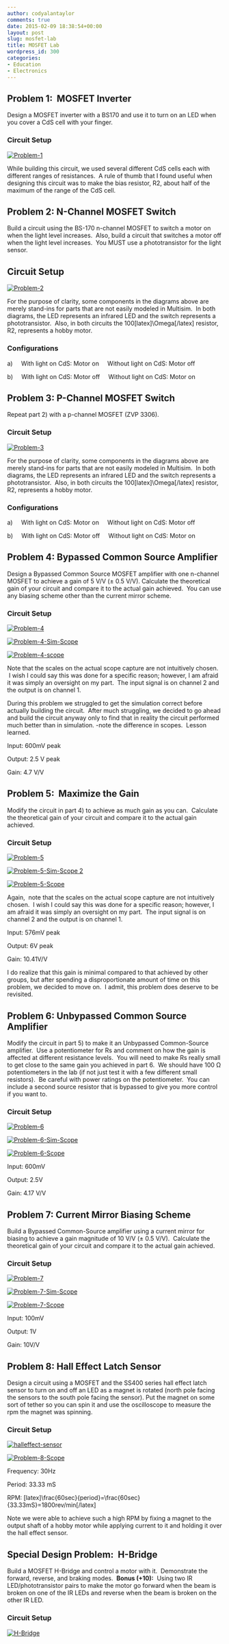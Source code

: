```yaml
---
author: codyalantaylor
comments: true
date: 2015-02-09 18:38:54+00:00
layout: post
slug: mosfet-lab
title: MOSFET Lab
wordpress_id: 300
categories:
- Education
- Electronics
---
```


## Problem 1:  MOSFET Inverter


Design a MOSFET inverter with a BS170 and use it to turn on an LED when you cover a CdS cell with your finger.


### Circuit Setup


[![Problem-1](http://codyalantaylor.com/wp-content/uploads/2015/02/Problem-1.jpg)](http://codyalantaylor.com/wp-content/uploads/2015/02/Problem-1.jpg)



While building this circuit, we used several different CdS cells each with different ranges of resistances.  A rule of thumb that I found useful when designing this circuit was to make the bias resistor, R2, about half of the maximum of the range of the CdS cell.


## Problem 2: N-Channel MOSFET Switch


Build a circuit using the BS-170 n-channel MOSFET to switch a motor on when the light level increases.  Also, build a circuit that switches a motor off when the light level increases.  You MUST use a phototransistor for the light sensor.


## Circuit Setup


[![Problem-2](http://codyalantaylor.com/wp-content/uploads/2015/02/Problem-2.jpg)](http://codyalantaylor.com/wp-content/uploads/2015/02/Problem-2.jpg)

For the purpose of clarity, some components in the diagrams above are merely stand-ins for parts that are not easily modeled in Multisim.  In both diagrams, the LED represents an infrared LED and the switch represents a phototransistor.  Also, in both circuits the 100[latex]\Omega[/latex] resistor, R2, represents a hobby motor.


### Configurations


a)     With light on CdS: Motor on     Without light on CdS: Motor off

b)     With light on CdS: Motor off     Without light on CdS: Motor on


## Problem 3: P-Channel MOSFET Switch


Repeat part 2) with a p-channel MOSFET (ZVP 3306).


### Circuit Setup


[![Problem-3](http://codyalantaylor.com/wp-content/uploads/2015/02/Problem-3.jpg)](http://codyalantaylor.com/wp-content/uploads/2015/02/Problem-3.jpg)

For the purpose of clarity, some components in the diagrams above are merely stand-ins for parts that are not easily modeled in Multisim.  In both diagrams, the LED represents an infrared LED and the switch represents a phototransistor.  Also, in both circuits the 100[latex]\Omega[/latex] resistor, R2, represents a hobby motor.


### Configurations


a)     With light on CdS: Motor on     Without light on CdS: Motor off

b)     With light on CdS: Motor off     Without light on CdS: Motor on


## Problem 4: Bypassed Common Source Amplifier


Design a Bypassed Common Source MOSFET amplifier with one n-channel MOSFET to achieve a gain of 5 V/V (± 0.5 V/V). Calculate the theoretical gain of your circuit and compare it to the actual gain achieved.  You can use any biasing scheme other than the current mirror scheme.


### Circuit Setup


[![Problem-4](http://codyalantaylor.com/wp-content/uploads/2015/02/Problem-4.jpg)](http://codyalantaylor.com/wp-content/uploads/2015/02/Problem-4.jpg)

[![Problem-4-Sim-Scope](http://codyalantaylor.com/wp-content/uploads/2015/02/Problem-4-Sim-Scope.jpg)](http://codyalantaylor.com/wp-content/uploads/2015/02/Problem-4-Sim-Scope.jpg)

[![Problem-4-scope](http://codyalantaylor.com/wp-content/uploads/2015/02/Problem-4-scope.jpg)](http://codyalantaylor.com/wp-content/uploads/2015/02/Problem-4-scope.jpg)

Note that the scales on the actual scope capture are not intuitively chosen.  I wish I could say this was done for a specific reason; however, I am afraid it was simply an oversight on my part.  The input signal is on channel 2 and the output is on channel 1.

During this problem we struggled to get the simulation correct before actually building the circuit.  After much struggling, we decided to go ahead and build the circuit anyway only to find that in reality the circuit performed much better than in simulation. -note the difference in scopes.  Lesson learned.

Input: 600mV peak

Output: 2.5 V peak

Gain: 4.7 V/V


## Problem 5:  Maximize the Gain


Modify the circuit in part 4) to achieve as much gain as you can.  Calculate the theoretical gain of your circuit and compare it to the actual gain achieved.


### Circuit Setup


[![Problem-5](http://codyalantaylor.com/wp-content/uploads/2015/02/Problem-5.jpg)](http://codyalantaylor.com/wp-content/uploads/2015/02/Problem-5.jpg)

[![Problem-5-Sim-Scope 2](http://codyalantaylor.com/wp-content/uploads/2015/02/Problem-5-Sim-Scope-2.jpg)](http://codyalantaylor.com/wp-content/uploads/2015/02/Problem-5-Sim-Scope-2.jpg)

[![Problem-5-Scope](http://codyalantaylor.com/wp-content/uploads/2015/02/Problem-5-Scope.jpg)](http://codyalantaylor.com/wp-content/uploads/2015/02/Problem-5-Scope.jpg)



Again,  note that the scales on the actual scope capture are not intuitively chosen.  I wish I could say this was done for a specific reason; however, I am afraid it was simply an oversight on my part.  The input signal is on channel 2 and the output is on channel 1.

Input: 576mV peak

Output: 6V peak

Gain: 10.41V/V

I do realize that this gain is minimal compared to that achieved by other groups, but after spending a disproportionate amount of time on this problem, we decided to move on.  I admit, this problem does deserve to be revisited.


## Problem 6: Unbypassed Common Source Amplifier


Modify the circuit in part 5) to make it an Unbypassed Common-Source amplifier.  Use a potentiometer for Rs and comment on how the gain is affected at different resistance levels.  You will need to make Rs really small to get close to the same gain you achieved in part 6.  We should have 100 Ω potentiometers in the lab (if not just test it with a few different small resistors).  Be careful with power ratings on the potentiometer.  You can include a second source resistor that is bypassed to give you more control if you want to.


### Circuit Setup


[![Problem-6](http://codyalantaylor.com/wp-content/uploads/2015/02/Problem-6.jpg)](http://codyalantaylor.com/wp-content/uploads/2015/02/Problem-6.jpg)

[![Problem-6-Sim-Scope](http://codyalantaylor.com/wp-content/uploads/2015/02/Problem-6-Sim-Scope.jpg)](http://codyalantaylor.com/wp-content/uploads/2015/02/Problem-6-Sim-Scope.jpg)



[![Problem-6-Scope](http://codyalantaylor.com/wp-content/uploads/2015/02/Problem-6-Scope.jpg)](http://codyalantaylor.com/wp-content/uploads/2015/02/Problem-6-Scope.jpg)



Input: 600mV

Output: 2.5V

Gain: 4.17 V/V


## Problem 7: Current Mirror Biasing Scheme


Build a Bypassed Common-Source amplifier using a current mirror for biasing to achieve a gain magnitude of 10 V/V (± 0.5 V/V).  Calculate the theoretical gain of your circuit and compare it to the actual gain achieved.


### Circuit Setup


[![Problem-7](http://codyalantaylor.com/wp-content/uploads/2015/02/Problem-7.jpg)](http://codyalantaylor.com/wp-content/uploads/2015/02/Problem-7.jpg)



[![Problem-7-Sim-Scope](http://codyalantaylor.com/wp-content/uploads/2015/02/Problem-7-Sim-Scope.jpg)](http://codyalantaylor.com/wp-content/uploads/2015/02/Problem-7-Sim-Scope.jpg)



[![Problem-7-Scope](http://codyalantaylor.com/wp-content/uploads/2015/02/Problem-7-Scope.jpg)](http://codyalantaylor.com/wp-content/uploads/2015/02/Problem-7-Scope.jpg)

Input: 100mV

Output: 1V

Gain: 10V/V


## Problem 8: Hall Effect Latch Sensor


Design a circuit using a MOSFET and the SS400 series hall effect latch sensor to turn on and off an LED as a magnet is rotated (north pole facing the sensors to the south pole facing the sensor). Put the magnet on some sort of tether so you can spin it and use the oscilloscope to measure the rpm the magnet was spinning.


### Circuit Setup


[![halleffect-sensor](http://codyalantaylor.com/wp-content/uploads/2015/02/halleffect-sensor.jpg)](http://codyalantaylor.com/wp-content/uploads/2015/02/halleffect-sensor.jpg)



[![Problem-8-Scope](http://codyalantaylor.com/wp-content/uploads/2015/02/Problem-8-Scope.jpg)](http://codyalantaylor.com/wp-content/uploads/2015/02/Problem-8-Scope.jpg)



Frequency: 30Hz

Period: 33.33 mS

RPM: [latex]\frac{60sec}{period}=\frac{60sec}{33.33mS}=1800rev/min[/latex]

Note we were able to achieve such a high RPM by fixing a magnet to the output shaft of a hobby motor while applying current to it and holding it over the hall effect sensor.


## Special Design Problem:  H-Bridge


Build a MOSFET H-Bridge and control a motor with it.  Demonstrate the forward, reverse, and braking modes.  **Bonus (+10):**  Using two IR LED/phototransistor pairs to make the motor go forward when the beam is broken on one of the IR LEDs and reverse when the beam is broken on the other IR LED.


### Circuit Setup


[![H-Bridge](http://codyalantaylor.com/wp-content/uploads/2015/02/H-Bridge.jpg)](http://codyalantaylor.com/wp-content/uploads/2015/02/H-Bridge.jpg)
